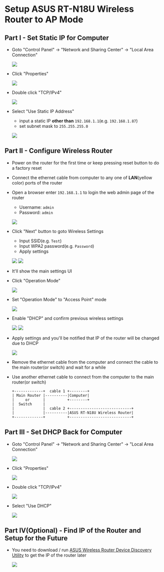 # Setup ASUS RT-N18U Wireless Router to AP Mode

## Part I - Set Static IP for Computer
* Goto "Control Panel" -> "Network and Sharing Center" -> "Local  Area Connection"

  ![](img/01.png)
* Click "Properties"

  ![](img/02.png)
* Double click "TCP/IPv4"

  ![](img/03.png)
* Select "Use Static IP Address"
    * input a static IP **other than** `192.168.1.1`(e.g. `192.168.1.87`)
    * set subnet mask to `255.255.255.0`
    
  ![](img/04.png)

## Part II - Configure Wireless Router
* Power on the router for the first time or keep pressing reset button to do a factory reset
* Connect the ethernet cable from computer to any one of **LAN**(yellow color) ports of the router
* Open a browser enter `192.168.1.1` to login the web admin page of the router
   * Username: `admin` 
   * Password: `admin`
   
  ![](img/05.png)

* Click "Next" button to goto Wireless Settings
  * Input SSID(e.g. `Test`)
  * Input WPA2 password(e.g. `Password`)
  * Apply settings

  ![](img/06.png)
  ![](img/07.png)

* It'll show the main settings UI
* Click "Operation Mode"

  ![](img/08.png)
* Set "Operation Mode" to "Access Point" mode

  ![](img/09.png)
* Enable "DHCP" and confirm previous wireless settings

  ![](img/10.png)
  ![](img/11.png) 
* Apply settings and you'll be notified that IP of the router will be changed due to DHCP

  ![](img/12.png)
* Remove the ethernet cable from the computer and connect the cable to the main router(or switch) and wait for a while
* Use another ethernet cable to connect from the computer to the main router(or switch)
   ```
   +-------------+  cable 1 +--------+     
   | Main Router |----------|Computer|
   |     or      |          +--------+
   |  Switch     |
   |             |  cable 2 +----------------------------+
   |             |----------|ASUS RT-N18U Wireless Router|
   +-------------+          +----------------------------+
  ```
## Part III - Set DHCP Back for Computer
* Goto "Control Panel" -> "Network and Sharing Center" -> "Local  Area Connection"

  ![](img/01.png)
* Click "Properties"

  ![](img/02.png)
* Double click "TCP/IPv4"

  ![](img/03.png)
* Select "Use DHCP"

  ![](img/14.png)
   
## Part IV(Optional) - Find IP of the Router and Setup for the Future
* You need to download / run [ASUS Wireless Router Device Discovery Utility](https://dlsvr04.asus.com/pub/ASUS/wireless/4G-AC53U/Discovery_1482.zip) to get the IP of the router later

  ![](img/13.png)
